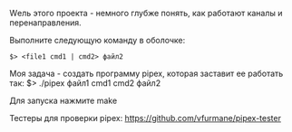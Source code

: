 Wель этого проекта - немного глубже понять, как работают каналы и перенаправления.

Выполните следующую команду в оболочке:
	
	$> <file1 cmd1 | cmd2> файл2

Моя задача - создать программу pipex, которая заставит ее работать так:
	$> ./pipex файл1 cmd1 cmd2 файл2

Для запуска нажмите make

Тестеры для проверки pipex:
	 https://github.com/vfurmane/pipex-tester

